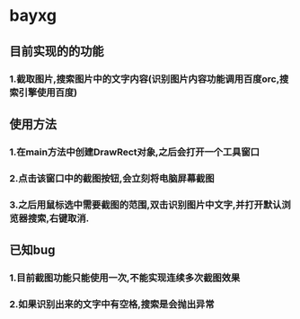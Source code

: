 # bayxg

## 目前实现的的功能
### 1.截取图片,搜索图片中的文字内容(识别图片内容功能调用百度orc,搜索引擎使用百度)
## 使用方法
### 1.在main方法中创建DrawRect对象,之后会打开一个工具窗口
### 2.点击该窗口中的截图按钮,会立刻将电脑屏幕截图
### 3.之后用鼠标选中需要截图的范围,双击识别图片中文字,并打开默认浏览器搜索,右键取消.
## 已知bug
### 1.目前截图功能只能使用一次,不能实现连续多次截图效果
### 2.如果识别出来的文字中有空格,搜索是会抛出异常
